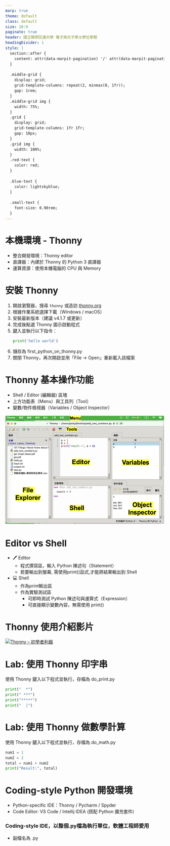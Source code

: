 ```yaml
---
marp: true
theme: default
class: default
size: 16:9
paginate: true
header: 國立陽明交通大學 電子與光子學士學位學程
headingDivider: 1
style: |
  section::after {
    content: attr(data-marpit-pagination) '/' attr(data-marpit-pagination-total);
  }
  
  .middle-grid {
    display: grid;
    grid-template-columns: repeat(2, minmax(0, 1fr));
    gap: 1rem;
  }
  .middle-grid img {
    width: 75%;
  }
  .grid {
    display: grid;
    grid-template-columns: 1fr 1fr;
    gap: 10px;
  }
  .grid img {
    width: 100%;
  }
  .red-text {
    color: red;
  }
  
  .blue-text {
    color: lightskyblue;  
  }

  .small-text {
    font-size: 0.90rem;
  }
---
```

# 本機環境 - Thonny
+ 整合開發環境：Thonny editor  
+ 直譯器：內建於 Thonny 的 Python 3 直譯器  
+ 運算資源：使用本機電腦的 CPU 與 Memory

# 安裝 Thonny
1. 開啟瀏覽器，搜尋 `thonny` 或造訪 [thonny.org](https://thonny.org)  
2. 根據作業系統選擇下載（Windows / macOS）  
3. 安裝最新版本（建議 v4.1.7 或更新）  
4. 完成後點選 Thonny 圖示啟動程式  
5. 鍵入並執行以下指令：
   ```python
   print('hello world')
   ```
6. 儲存為 first_python_on_thonny.py
7. 關閉 Thonny，再次開啟並用「File → Open」重新載入該檔案

# Thonny 基本操作功能
+ Shell / Editor (編輯器) 區塊
+	上方功能表（Menu）與工具列（Tool）
+	變數/物件檢視器（Variables / Object Inspector）

![bg right 70% w: 100%](../files/image/thonny_screen.png)

# Editor vs Shell
+ 🖊 Editor
  + 程式撰寫區，輸入 Python 陳述句（Statement）
  + 若要輸出到螢幕, 需使用print()函式,才能將結果輸出到 Shell
+ 💻 Shell
  + 作為print輸出區
  + 作為實驗測試區
    + 可即時測試 Python 陳述句與運算式（Expression）
    + 可直接顯示變數內容，無需使用 print()

# Thonny 使用介紹影片
[![Thonny – 初學者利器](https://i.ytimg.com/vi/VLo1YM83XO8/mqdefault.jpg)](https://youtu.be/VLo1YM83XO8?si=2NKHxtgKnaXmA9J4)


# Lab: 使用 Thonny 印字串
使用 Thonny 鍵入以下程式並執行，存檔為 do_print.py
```python
print("  *")
print(" ***")
print("*****")
print("  |") 
```

# Lab: 使用 Thonny 做數學計算
使用 Thonny 鍵入以下程式並執行，存檔為 do_math.py
```python
num1 = 1
num2 = 2
total = num1 + num2
print("Result:", total)
```

# Coding-style Python 開發環境
- Python-specific IDE：Thonny / Pycharm / Spyder
- Code Editor: VS Code / Intellij IDEA (搭配 Python 擴充套件)

### Coding-style IDE，以整個.py檔為執行單位，軟體工程師愛用
- 副檔名為 .py
